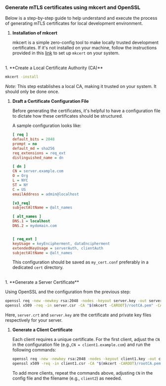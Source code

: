 ### Generate mTLS certificates using mkcert and OpenSSL

Below is a step-by-step guide to help understand and execute the process of generating mTLS certificates for local development environment.

1. **Installation of mkcert**
   
   mkcert is a simple zero-config tool to make locally trusted development certificates. If it's not installed on your machine, follow the instructions provided in this [link](https://github.com/FiloSottile/mkcert#installation) to set up `mkcert` on your system.
<br>
1. **Create a Local Certificate Authority (CA)**
   
   ```bash
   mkcert -install
   ```
   *Note:* This step establishes a local CA, making it trusted on your system. It should only be done once.
<br>
1. **Draft a Certificate Configuration File**

   Before generating the certificates, it's helpful to have a configuration file to dictate how these certificates should be structured. 

   A sample configuration looks like:
   ```ini
   [ req ]
   default_bits = 2048
   prompt = no
   default_md = sha256
   req_extensions = req_ext
   distinguished_name = dn

   [ dn ]
   CN = server.example.com
   O = Org
   L = NYC
   ST = NY
   C = US
   emailAddress = admin@localhost

   [v3_req]
   subjectAltName = @alt_names

   [ alt_names ]
   DNS.1 = localhost
   DNS.2 = mydomain.com


   [ req_ext ]
   keyUsage = keyEncipherment, dataEncipherment
   extendedKeyUsage = serverAuth, clientAuth
   subjectAltName = @alt_names
   ```

   This configuration should be saved as `my_cert.conf` preferably in a dedicated `cert` directory.
<br>
1. **Generate a Server Certificate**

   Using OpenSSL and the configuration from the previous step:
   ```bash
   openssl req -new -newkey rsa:2048 -nodes -keyout server.key -out server.csr -config ./ca/my_cert.conf
   openssl x509 -req -in server.csr -CA "$(mkcert -CAROOT)/rootCA.pem" -CAkey "$(mkcert -CAROOT)/rootCA-key.pem" -CAcreateserial -out server.crt -days 3650 -extensions req_ext -extfile ./ca/my_cert.conf
   ```

   Here, `server.crt` and `server.key` are the certificate and private key files respectively for your server.
<br>
1. **Generate a Client Certificate**

   Each client requires a unique certificate. For the first client, adjust the `CN` in the configuration file (e.g.,`CN = client1.example.com`) and run the following commands:
   ```bash
   openssl req -new -newkey rsa:2048 -nodes -keyout client1.key -out client1.csr -config ./ca/my_cert.conf
   openssl x509 -req -in client1.csr -CA "$(mkcert -CAROOT)/rootCA.pem" -CAkey "$(mkcert -CAROOT)/rootCA-key.pem" -CAcreateserial -out client1.crt -days 3650 -extensions req_ext -extfile ./ca/my_cert.conf
   ```

   To add more clients, repeat the commands above, adjusting `CN` in the config file and the filename (e.g., `client2`) as needed.
<br>